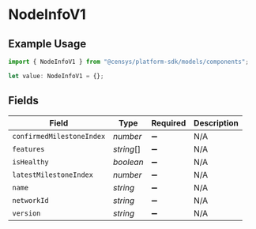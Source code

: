 # NodeInfoV1

## Example Usage

```typescript
import { NodeInfoV1 } from "@censys/platform-sdk/models/components";

let value: NodeInfoV1 = {};
```

## Fields

| Field                     | Type                      | Required                  | Description               |
| ------------------------- | ------------------------- | ------------------------- | ------------------------- |
| `confirmedMilestoneIndex` | *number*                  | :heavy_minus_sign:        | N/A                       |
| `features`                | *string*[]                | :heavy_minus_sign:        | N/A                       |
| `isHealthy`               | *boolean*                 | :heavy_minus_sign:        | N/A                       |
| `latestMilestoneIndex`    | *number*                  | :heavy_minus_sign:        | N/A                       |
| `name`                    | *string*                  | :heavy_minus_sign:        | N/A                       |
| `networkId`               | *string*                  | :heavy_minus_sign:        | N/A                       |
| `version`                 | *string*                  | :heavy_minus_sign:        | N/A                       |